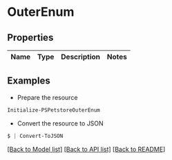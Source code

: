 # OuterEnum
## Properties

Name | Type | Description | Notes
------------ | ------------- | ------------- | -------------

## Examples

- Prepare the resource
```powershell
Initialize-PSPetstoreOuterEnum 
```

- Convert the resource to JSON
```powershell
$ | Convert-ToJSON
```

[[Back to Model list]](../README.md#documentation-for-models) [[Back to API list]](../README.md#documentation-for-api-endpoints) [[Back to README]](../README.md)

